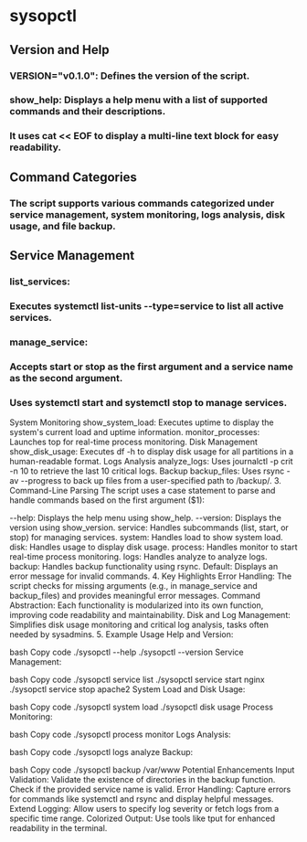 # sysopctl

## Version and Help
### VERSION="v0.1.0": Defines the version of the script.
### show_help: Displays a help menu with a list of supported commands and their descriptions.
### It uses cat << EOF to display a multi-line text block for easy readability.

## Command Categories
### The script supports various commands categorized under service management, system monitoring, logs analysis, disk usage, and file backup.

## Service Management
### list_services:
### Executes systemctl list-units --type=service to list all active services.
### manage_service:
### Accepts start or stop as the first argument and a service name as the second argument.
### Uses systemctl start <name> and systemctl stop <name> to manage services.
System Monitoring
show_system_load:
Executes uptime to display the system's current load and uptime information.
monitor_processes:
Launches top for real-time process monitoring.
Disk Management
show_disk_usage:
Executes df -h to display disk usage for all partitions in a human-readable format.
Logs Analysis
analyze_logs:
Uses journalctl -p crit -n 10 to retrieve the last 10 critical logs.
Backup
backup_files:
Uses rsync -av --progress to back up files from a user-specified path to /backup/.
3. Command-Line Parsing
The script uses a case statement to parse and handle commands based on the first argument ($1):

--help:
Displays the help menu using show_help.
--version:
Displays the version using show_version.
service:
Handles subcommands (list, start, or stop) for managing services.
system:
Handles load to show system load.
disk:
Handles usage to display disk usage.
process:
Handles monitor to start real-time process monitoring.
logs:
Handles analyze to analyze logs.
backup:
Handles backup functionality using rsync.
Default:
Displays an error message for invalid commands.
4. Key Highlights
Error Handling:
The script checks for missing arguments (e.g., in manage_service and backup_files) and provides meaningful error messages.
Command Abstraction:
Each functionality is modularized into its own function, improving code readability and maintainability.
Disk and Log Management:
Simplifies disk usage monitoring and critical log analysis, tasks often needed by sysadmins.
5. Example Usage
Help and Version:

bash
Copy code
./sysopctl --help
./sysopctl --version
Service Management:

bash
Copy code
./sysopctl service list
./sysopctl service start nginx
./sysopctl service stop apache2
System Load and Disk Usage:

bash
Copy code
./sysopctl system load
./sysopctl disk usage
Process Monitoring:

bash
Copy code
./sysopctl process monitor
Logs Analysis:

bash
Copy code
./sysopctl logs analyze
Backup:

bash
Copy code
./sysopctl backup /var/www
Potential Enhancements
Input Validation:
Validate the existence of directories in the backup function.
Check if the provided service name is valid.
Error Handling:
Capture errors for commands like systemctl and rsync and display helpful messages.
Extend Logging:
Allow users to specify log severity or fetch logs from a specific time range.
Colorized Output:
Use tools like tput for enhanced readability in the terminal.
